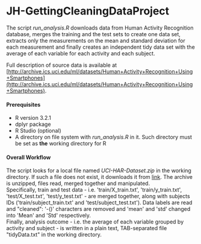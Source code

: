 # JH-GettingCleaningDataProject

The script *run_analysis.R* downloads data from Human Activity Recognition database, merges the training and the test sets to create one data set, extracts only the measurements on the mean and standard deviation for each measurement and finally creates an independent tidy data set with the average of each variable for each activity and each subject.  

Full description of source data is available at [http://archive.ics.uci.edu/ml/datasets/Human+Activity+Recognition+Using+Smartphones](http://archive.ics.uci.edu/ml/datasets/Human+Activity+Recognition+Using+Smartphones).

#### Prerequisites
* R version 3.2.1
* dplyr package
* R Studio (optional)
* A directory on file system with *run_analysis.R* in it. Such directory must be set as **the** working directory for R

#### Overall Workflow
The script looks for a local file named *UCI-HAR-Dataset.zip* in the working directory.
If such a file does not exist, it downloads it from [link](https://d396qusza40orc.cloudfront.net/getdata%2Fprojectfiles%2FUCI%20HAR%20Dataset.zip).
The archive is unzipped, files read, merged together and manipulated.  
Specifically, train and test data - i.e. 'train/X_train.txt', 'train/y_train.txt', 'test/X_test.txt', 'test/y_test.txt' - are merged together, along with subjects IDs ('train/subject_train.txt' and 'test/subject_test.txt'). Data labels are read and "cleaned": '-()' characters are removed and 'mean' and 'std' changed into 'Mean' and 'Std' respectively.  
Finally, analysis outcome - i.e. the average of each variable grouped by activity and subject - is written in a plain text, TAB-separated file "tidyData.txt" in the working directory.
